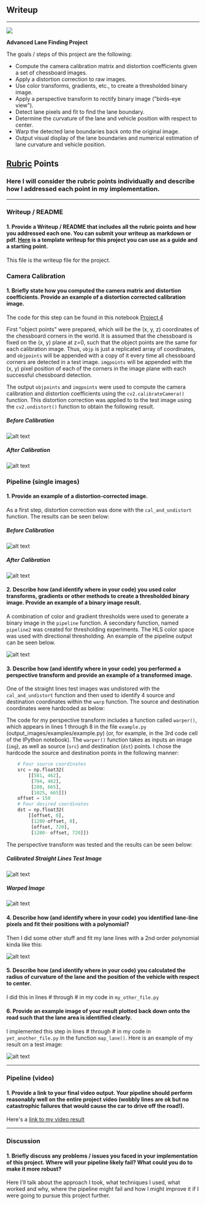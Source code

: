 ## Writeup

---
<img src="https://github.com/BVG85/Project-4-Advanced-Lane-Finding/blob/master/output_images/warped_result.jpg">

**Advanced Lane Finding Project**

The goals / steps of this project are the following:

* Compute the camera calibration matrix and distortion coefficients given a set of chessboard images.
* Apply a distortion correction to raw images.
* Use color transforms, gradients, etc., to create a thresholded binary image.
* Apply a perspective transform to rectify binary image ("birds-eye view").
* Detect lane pixels and fit to find the lane boundary.
* Determine the curvature of the lane and vehicle position with respect to center.
* Warp the detected lane boundaries back onto the original image.
* Output visual display of the lane boundaries and numerical estimation of lane curvature and vehicle position.

[//]: # (Image References)

[image1]: ./camera_cal/calibration1.jpg "Calibration - distorted"
[image2]: ./output_images/undistorted.jpg "Undistorted"
[image3]: ./test_images/test3.jpg
[image4]: ./output_images/calibrated.jpg "Test Image Calibrated"
[image5]: ./output_images/pipeline.jpg "Pipeline Result"
[image6]: ./output_images/calibratedPT.jpg "Calibrated Image for Perpective Transform"
[image7]: ./output_images/warp.jpg
[video1]: ./project_video.mp4 "Video"
[video2]: ./output.mp4 "Video Output"


## [Rubric](https://review.udacity.com/#!/rubrics/571/view) Points

### Here I will consider the rubric points individually and describe how I addressed each point in my implementation.  

---

### Writeup / README

#### 1. Provide a Writeup / README that includes all the rubric points and how you addressed each one.  You can submit your writeup as markdown or pdf.  [Here](https://github.com/udacity/CarND-Advanced-Lane-Lines/blob/master/writeup_template.md) is a template writeup for this project you can use as a guide and a starting point.  

This file is the writeup file for the project.

### Camera Calibration

#### 1. Briefly state how you computed the camera matrix and distortion coefficients. Provide an example of a distortion corrected calibration image.

The code for this step can be found in this notebook [Project 4](https://github.com/BVG85/Project-4-Advanced-Lane-Finding/blob/master/Project%204.ipynb)

First "object points" were prepared, which will be the (x, y, z) coordinates of the chessboard corners in the world. It is assumed that the chessboard is fixed on the (x, y) plane at z=0, such that the object points are the same for each calibration image.  Thus, `objp` is just a replicated array of coordinates, and `objpoints` will be appended with a copy of it every time all chessboard corners are detected in a test image.  `imgpoints` will be appended with the (x, y) pixel position of each of the corners in the image plane with each successful chessboard detection.  

The output `objpoints` and `imgpoints` were used to compute the camera calibration and distortion coefficients using the `cv2.calibrateCamera()` function.  This distortion correction was applied to to the test image using the `cv2.undistort()` function to obtain the following result.

##### Before Calibration
![alt text][image1]

##### After Calibration
![alt text][image2]

### Pipeline (single images)

#### 1. Provide an example of a distortion-corrected image.

As a first step, distortion correction was done with the `cal_and_undistort` function. The results can be seen below:
##### Before Calibration
![alt text][image3]
##### After Calibration
![alt text][image4]

#### 2. Describe how (and identify where in your code) you used color transforms, gradients or other methods to create a thresholded binary image.  Provide an example of a binary image result.

A combination of color and gradient thresholds were used to generate a binary image in the `pipeline` function. A secondary function, named `pipeline2` was created for thresholding experiments.  The HLS color space was used with directional thresholding. An example of the pipeline output can be seen below. 

![alt text][image5]

#### 3. Describe how (and identify where in your code) you performed a perspective transform and provide an example of a transformed image.

One of the straight lines test images was undistored with the `cal_and_undistort` function and then used to identify 4 source and destination coordinates within the `warp` function. The source and destination coordinates were hardcoded as below: 

The code for my perspective transform includes a function called `warper()`, which appears in lines 1 through 8 in the file `example.py` (output_images/examples/example.py) (or, for example, in the 3rd code cell of the IPython notebook).  The `warper()` function takes as inputs an image (`img`), as well as source (`src`) and destination (`dst`) points.  I chose the hardcode the source and destination points in the following manner:

```python
    # Four source coordinates
    src = np.float32(
        [[581, 462],
         [704, 462],
         [280, 665],
         [1025, 665]])
    offset = 150
    # Four desired coordinates
    dst = np.float32(
        [[offset, 0],
         [1280-offset, 0],
         [offset, 720],
         [1280- offset, 720]])
```

The perspective transform was tested and the results can be seen below: 
##### Calibrated Straight Lines Test Image
![alt text][image6]

##### Warped Image
![alt text][image7]

#### 4. Describe how (and identify where in your code) you identified lane-line pixels and fit their positions with a polynomial?

Then I did some other stuff and fit my lane lines with a 2nd order polynomial kinda like this:

![alt text][image5]

#### 5. Describe how (and identify where in your code) you calculated the radius of curvature of the lane and the position of the vehicle with respect to center.

I did this in lines # through # in my code in `my_other_file.py`

#### 6. Provide an example image of your result plotted back down onto the road such that the lane area is identified clearly.

I implemented this step in lines # through # in my code in `yet_another_file.py` in the function `map_lane()`.  Here is an example of my result on a test image:

![alt text][image6]

---

### Pipeline (video)

#### 1. Provide a link to your final video output.  Your pipeline should perform reasonably well on the entire project video (wobbly lines are ok but no catastrophic failures that would cause the car to drive off the road!).

Here's a [link to my video result](./project_video.mp4)

---

### Discussion

#### 1. Briefly discuss any problems / issues you faced in your implementation of this project.  Where will your pipeline likely fail?  What could you do to make it more robust?

Here I'll talk about the approach I took, what techniques I used, what worked and why, where the pipeline might fail and how I might improve it if I were going to pursue this project further.  
